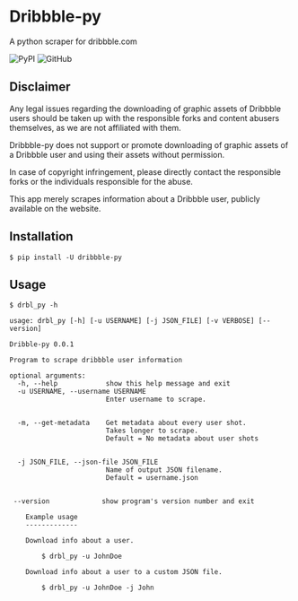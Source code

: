 # Dribbble-py

A python scraper for dribbble.com

![PyPI](https://img.shields.io/pypi/v/dribbble-py?style=flat-square)
![GitHub](https://img.shields.io/github/license/rand-net/dribbble-py?style=flat-square)

## Disclaimer

Any legal issues regarding the downloading of graphic assets of Dribbble users should be taken up with the responsible forks and content abusers themselves, as we are not affiliated with them.

Dribbble-py does not support or promote downloading of graphic assets of a Dribbble user and using their assets without permission.

In case of copyright infringement, please directly contact the responsible forks or the individuals responsible for the abuse.

This app merely scrapes information about a Dribbble user, publicly available on the website.


## Installation

```
$ pip install -U dribbble-py
```

## Usage

```
$ drbl_py -h

usage: drbl_py [-h] [-u USERNAME] [-j JSON_FILE] [-v VERBOSE] [--version]

Dribble-py 0.0.1

Program to scrape dribbble user information

optional arguments:
  -h, --help            show this help message and exit
  -u USERNAME, --username USERNAME
                        Enter username to scrape.


  -m, --get-metadata    Get metadata about every user shot.
                        Takes longer to scrape.
                        Default = No metadata about user shots


  -j JSON_FILE, --json-file JSON_FILE
                        Name of output JSON filename.
                        Default = username.json


 --version             show program's version number and exit

    Example usage
    -------------

    Download info about a user.

        $ drbl_py -u JohnDoe

    Download info about a user to a custom JSON file.

        $ drbl_py -u JohnDoe -j John

```
